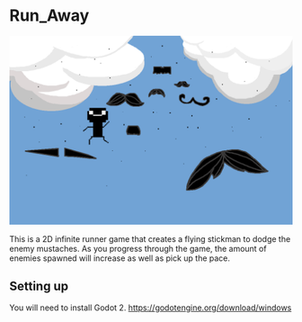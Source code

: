 # Run_Away
![start_menu.png](https://github.com/SairenDelight/Run_Away/blob/master/assets/start_menu.png)


This is a 2D infinite runner game that creates a flying stickman to dodge the enemy mustaches. As you progress through the game, the amount of enemies spawned will increase as well as pick up the pace.

## Setting up ##
You will need to install Godot 2.
https://godotengine.org/download/windows
